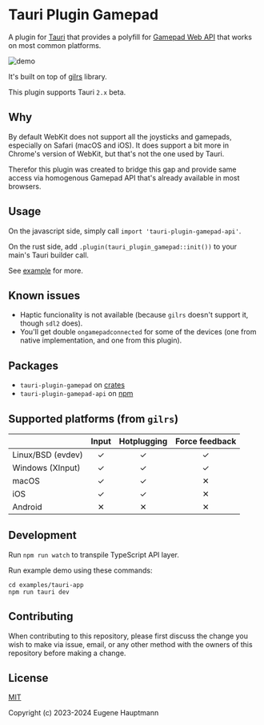 # Tauri Plugin Gamepad

A plugin for [Tauri](https://github.com/tauri-apps/tauri) that provides a polyfill for [Gamepad Web API](https://developer.mozilla.org/en-US/docs/Web/API/Gamepad_API/Using_the_Gamepad_API) that works on most common platforms.

![demo](https://github.com/eugenehp/tauri-plugin-gamepad/raw/master/docs/demo.png)

It's built on top of [gilrs](https://crates.io/crates/gilrs) library.

This plugin supports Tauri `2.x`  beta.

## Why

By default WebKit does not support all the joysticks and gamepads, especially on Safari (macOS and iOS). It does support a bit more in Chrome's version of WebKit, but that's not the one used by Tauri.

Therefor this plugin was created to bridge this gap and provide same access via homogenous Gamepad API that's already available in most browsers.


## Usage

On the javascript side, simply call `import 'tauri-plugin-gamepad-api'`.

On the rust side, add `.plugin(tauri_plugin_gamepad::init())` to your main's Tauri builder call.

See [example](./examples/tauri-app/) for more.

## Known issues

- Haptic funcionality is not available (because `gilrs` doesn't support it, though `sdl2` does).
- You'll get double `ongamepadconnected` for some of the devices (one from native implementation, and one from this plugin).

## Packages

- `tauri-plugin-gamepad` on [crates](https://crates.io/crates/tauri-plugin-gamepad)
- `tauri-plugin-gamepad-api` on [npm](https://www.npmjs.com/package/tauri-plugin-gamepad-api)

## Supported platforms (from `gilrs`)

|                  | Input | Hotplugging | Force feedback |
|------------------|:-----:|:-----------:|:--------------:|
| Linux/BSD (evdev)|   ✓   |      ✓      |        ✓       |
| Windows (XInput) |   ✓   |      ✓      |        ✓       |
| macOS            |   ✓   |      ✓      |        ✕       |
| iOS              |   ✓   |      ✓      |        ✕       |
| Android          |   ✕   |      ✕      |        ✕       |

## Development

Run `npm run watch` to transpile TypeScript API layer.

Run example demo using these commands:
```shell
cd examples/tauri-app
npm run tauri dev
```

## Contributing
When contributing to this repository, please first discuss the change you wish to make via issue, email, or any other method with the owners of this repository before making a change.

## License
[MIT](./LICENSE)

Copyright (c) 2023-2024 Eugene Hauptmann
